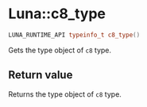 # Luna::c8_type

```c++
LUNA_RUNTIME_API typeinfo_t c8_type()
```

Gets the type object of `c8` type. 



## Return value
Returns the type object of `c8` type. 

